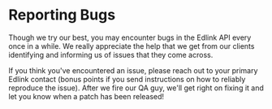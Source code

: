 # Reporting Bugs

Though we try our best, you may encounter bugs in the Edlink API every once in a while. We really appreciate the help that we get from our clients identifying and informing us of issues that they come across.

If you think you've encountered an issue, please reach out to your primary Edlink contact (bonus points if you send instructions on how to reliably reproduce the issue). After we fire our QA guy, we'll get right on fixing it and let you know when a patch has been released!
